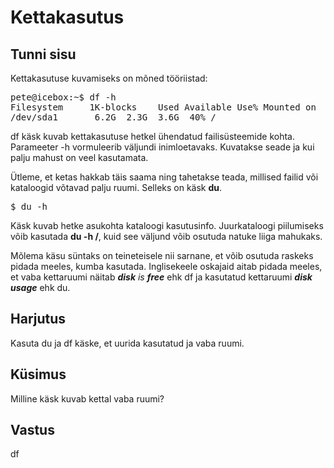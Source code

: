 ﻿# Kettakasutus

## Tunni sisu

Kettakasutuse kuvamiseks on mõned tööriistad:

<pre>
pete@icebox:~$ df -h
Filesystem     1K-blocks    Used Available Use% Mounted on
/dev/sda1       6.2G  2.3G  3.6G  40% /
</pre>

df käsk kuvab kettakasutuse hetkel ühendatud failisüsteemide kohta. Parameeter -h vormuleerib väljundi inimloetavaks. Kuvatakse seade ja kui palju mahust on veel kasutamata.

Ütleme, et ketas hakkab täis saama ning tahetakse teada, millised failid või kataloogid võtavad palju ruumi. Selleks on käsk <b>du</b>.

<pre>$ du -h</pre>

Käsk kuvab hetke asukohta kataloogi kasutusinfo. Juurkataloogi piilumiseks võib kasutada <b>du -h /</b>, kuid see väljund võib osutuda natuke liiga mahukaks.

Mõlema käsu süntaks on teineteisele nii sarnane, et võib osutuda raskeks pidada meeles, kumba kasutada. Inglisekeele oskajaid aitab pidada meeles, et vaba kettaruumi näitab *<b>disk</b> is <b>free</b>* ehk df ja kasutatud kettaruumi *<b>disk usage</b>* ehk du.  

## Harjutus

Kasuta du ja df käske, et uurida kasutatud ja vaba ruumi.

## Küsimus

Milline käsk kuvab kettal vaba ruumi?

## Vastus

df
